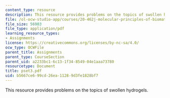 ```yaml
---
content_type: resource
description: This resource provides problems on the topics of swollen hydrogels.
file: /ol-ocw-studio-app/courses/20-462j-molecular-principles-of-biomaterials-spring-2006/b5667ce699cd26ea11289d3fe1828bf7_pset3.pdf
file_size: 56903
file_type: application/pdf
learning_resource_types:
- Assignments
license: https://creativecommons.org/licenses/by-nc-sa/4.0/
ocw_type: OCWFile
parent_title: Assignments
parent_type: CourseSection
parent_uid: a2233bc1-6c13-1f34-8549-04e1aaa73780
resourcetype: Document
title: pset3.pdf
uid: b5667ce6-99cd-26ea-1128-9d3fe1828bf7
---
```

This resource provides problems on the topics of swollen hydrogels.